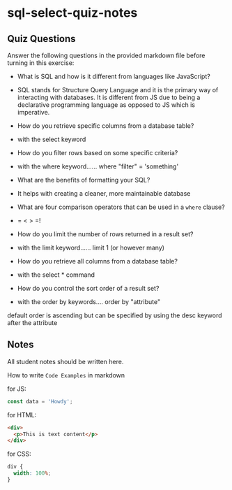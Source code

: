 # sql-select-quiz-notes

## Quiz Questions

Answer the following questions in the provided markdown file before turning in this exercise:

- What is SQL and how is it different from languages like JavaScript?

- SQL stands for Structure Query Language and it is the primary way of interacting with databases. It is different from JS due to being a declarative programming language as opposed to JS which is imperative.

- How do you retrieve specific columns from a database table?

- with the select keyword

- How do you filter rows based on some specific criteria?

- with the where keyword...... where "filter" = 'something'

- What are the benefits of formatting your SQL?

- It helps with creating a cleaner, more maintainable database

- What are four comparison operators that can be used in a `where` clause?

- = < > =!

- How do you limit the number of rows returned in a result set?

- with the limit keyword...... limit 1 (or however many)

- How do you retrieve all columns from a database table?

- with the select \* command

- How do you control the sort order of a result set?

- with the order by keywords.... order by "attribute"

default order is ascending but can be specified by using the desc keyword after the attribute

## Notes

All student notes should be written here.

How to write `Code Examples` in markdown

for JS:

```javascript
const data = 'Howdy';
```

for HTML:

```html
<div>
  <p>This is text content</p>
</div>
```

for CSS:

```css
div {
  width: 100%;
}
```
